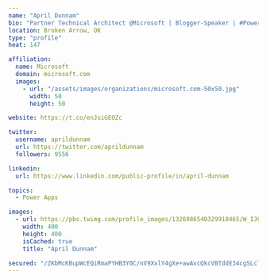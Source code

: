 ```yaml
---
name: "April Dunnam"
bio: "Partner Technical Architect @Microsoft | Blogger-Speaker | #PowerApps, #PowerAutomate, #Office365, #SharePoint | #WIT | #Karaoke Queen"
location: Broken Arrow, OK
type: "profile"
heat: 147

affiliation:
  name: Microsoft
  domain: microsoft.com
  images:
    - url: "/assets/images/organizations/microsoft.com-50x50.jpg"
      width: 50
      height: 50

website: https://t.co/enJuiGEQZc

twitter:
  username: aprildunnam
  url: https://twitter.com/aprildunnam
  followers: 9556

linkedin:
  url: https://www.linkedin.com/public-profile/in/april-dunnam

topics:
  - Power Apps

images:
  - url: https://pbs.twimg.com/profile_images/1326986540329918465/W_IJ6Ih2_400x400.jpg
    width: 400
    height: 400
    isCached: true
    title: "April Dunnam"

secured: "/ZKbMcKBupWcEQiRmaPYHB3Y0C/nV9XxlY4gXe+awAvcQkcVBTddE34cgSLclfUACnFYNkTTZ/hMq7MhbEnhZw8V8adMIziwJQEavIkP/Qve89VQEQIENuPInT4ofPzwjQysUPq6SRfk/gLHEy60qgK+hq4+vFBAUG5OKaNVZ/fZmlMbSvy0Nm8NJX4nUU1cs2o+ojrJsJicCU7xbpPB233NxYf57Y7VVOFNwGyVAybc8GDSYZnpV1FxnepKt2aQWH+p9PpOvgDOJLHmvVcVJfnnjQ+N/3RKJVAnGvklaQ8/zxgcTKRe5hq06U3Ytk8783bz2WRb1Pkc3/eFSkj0LzGk1VxSAFjnDXuAXsr9OxjN18gdM+3RmL2noU5KMWqF4c7UwQT9/KVPU5dVtYtHykJN3Smsm5deLMNOawQTnD8=;upkzyUooRroXZgBvVvqsag=="
---
```


